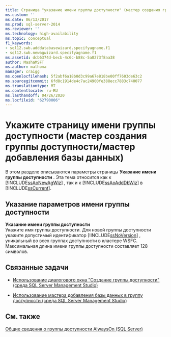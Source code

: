 ```yaml
---
title: Страница "указание имени группы доступности" (мастер создания группы доступности/мастер добавления базы данных) | Документация Майкрософт
ms.custom: ''
ms.date: 06/13/2017
ms.prod: sql-server-2014
ms.reviewer: ''
ms.technology: high-availability
ms.topic: conceptual
f1_keywords:
- sql12.swb.adddatabasewizard.specifyagname.f1
- sql12.swb.newagwizard.specifyagname.f1
ms.assetid: dcb6374d-becb-4c6c-b88c-5a8273f8aa38
author: MashaMSFT
ms.author: mathoma
manager: craigg
ms.openlocfilehash: 5f2abf6a18b0d3c99a67e818be00ff7603de63c2
ms.sourcegitcommit: 6fd8c1914de4c7ac24900fe388ecc7883c740077
ms.translationtype: MT
ms.contentlocale: ru-RU
ms.lasthandoff: 04/26/2020
ms.locfileid: "62790006"
---
```

# <a name="specify-availability-group-name-page-new-availability-group-wizardadd-database-wizard"></a>Укажите страницу имени группы доступности (мастер создания группы доступности/мастер добавления базы данных)
  В этом разделе описываются параметры страницы **Указание имени группы доступности** . Эта тема относится как к [!INCLUDE[ssAoNewAgWiz](../../../includes/ssaonewagwiz-md.md)] , так и к [!INCLUDE[ssAoAddDbWiz](../../../includes/ssaoadddbwiz-md.md)] в [!INCLUDE[ssCurrent](../../../includes/sscurrent-md.md)].  
  
##  <a name="specify-availability-group-name-options"></a><a name="PageOptions"></a>Указание параметров имени группы доступности  
 **Указание имени группы доступности**  
 Укажите имя группы доступности. Для новой группы доступности укажите допустимый идентификатор [!INCLUDE[ssNoVersion](../../../includes/ssnoversion-md.md)] , уникальный во всех группах доступности в кластере WSFC. Максимальная длина имени группы доступности составляет 128 символов.  
  
##  <a name="related-tasks"></a><a name="LaunchWiz"></a> Связанные задачи  
  
-   [Использование диалогового окна "Создание группы доступности" (среда SQL Server Management Studio)](use-the-new-availability-group-dialog-box-sql-server-management-studio.md)  
  
-   [Использование мастера добавления базы данных в группу доступности (среда SQL Server Management Studio)](availability-group-add-database-to-group-wizard.md)  
  
## <a name="see-also"></a>См. также  
 [Общие сведения о группы доступности AlwaysOn &#40;SQL Server&#41;](overview-of-always-on-availability-groups-sql-server.md)  
  
  
